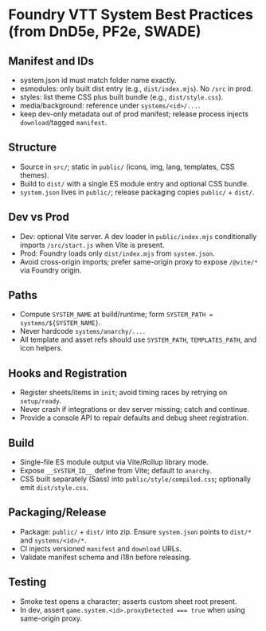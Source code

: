 # Foundry VTT System Best Practices (from DnD5e, PF2e, SWADE)

## Manifest and IDs

- system.json id must match folder name exactly.
- esmodules: only built dist entry (e.g., `dist/index.mjs`). No `/src` in prod.
- styles: list theme CSS plus built bundle (e.g., `dist/style.css`).
- media/background: reference under `systems/<id>/...`.
- keep dev-only metadata out of prod manifest; release process injects `download`/tagged `manifest`.

## Structure

- Source in `src/`; static in `public/` (icons, img, lang, templates, CSS themes).
- Build to `dist/` with a single ES module entry and optional CSS bundle.
- `system.json` lives in `public/`; release packaging copies `public/` + `dist/`.

## Dev vs Prod

- Dev: optional Vite server. A dev loader in `public/index.mjs` conditionally imports `/src/start.js` when Vite is present.
- Prod: Foundry loads only `dist/index.mjs` from `system.json`.
- Avoid cross-origin imports; prefer same-origin proxy to expose `/@vite/*` via Foundry origin.

## Paths

- Compute `SYSTEM_NAME` at build/runtime; form `SYSTEM_PATH = systems/${SYSTEM_NAME}`.
- Never hardcode `systems/anarchy/...`.
- All template and asset refs should use `SYSTEM_PATH`, `TEMPLATES_PATH`, and icon helpers.

## Hooks and Registration

- Register sheets/items in `init`; avoid timing races by retrying on `setup/ready`.
- Never crash if integrations or dev server missing; catch and continue.
- Provide a console API to repair defaults and debug sheet registration.

## Build

- Single-file ES module output via Vite/Rollup library mode.
- Expose `__SYSTEM_ID__` define from Vite; default to `anarchy`.
- CSS built separately (Sass) into `public/style/compiled.css`; optionally emit `dist/style.css`.

## Packaging/Release

- Package: `public/` + `dist/` into zip. Ensure `system.json` points to `dist/*` and `systems/<id>/*`.
- CI injects versioned `manifest` and `download` URLs.
- Validate manifest schema and i18n before releasing.

## Testing

- Smoke test opens a character; asserts custom sheet root present.
- In dev, assert `game.system.<id>.proxyDetected === true` when using same-origin proxy.
